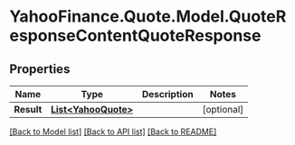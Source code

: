 # YahooFinance.Quote.Model.QuoteResponseContentQuoteResponse
## Properties

Name | Type | Description | Notes
------------ | ------------- | ------------- | -------------
**Result** | [**List&lt;YahooQuote&gt;**](YahooQuote.md) |  | [optional] 

[[Back to Model list]](../README.md#documentation-for-models) [[Back to API list]](../README.md#documentation-for-api-endpoints) [[Back to README]](../README.md)

